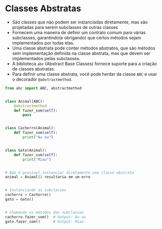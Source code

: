 # Classes Abstratas


- São classes que não podem ser instanciadas diretamente, mas são projetadas  para serem subclasses de outras classes
- Fornecem uma maneira de definir um contrato comum para várias subclasses,  garantindo(e obrigando) que certos métodos sejam implementados por todas elas.
- Uma classe abstrata pode conter métodos abstratos, que são métodos sem  implementação definida na classe abstrata, mas que devem ser implementados  pelas subclasses.
- A biblioteca ``abc`` (Abstract Base Classes) fornece suporte para a criação de classes abstratas. 
- Para definir uma classe abstrata, você pode herdar da classe ``ABC`` e usar o  decorador ``@abstractmethod``.


```python
from abc import ABC, abstractmethod


class Animal(ABC):
    @abstractmethod
    def fazer_som(self):
        pass


class Cachorro(Animal):
    def fazer_som(self):
        print("Au au")


class Gato(Animal):
    def fazer_som(self):
        print("Miau")


# Não é possível instanciar diretamente uma classe abstrata
animal = Animal() resultaria em um erro


# Instanciando as subclasses
cachorro = Cachorro()
gato = Gato()


# Chamando os métodos das subclasses
cachorro.fazer_som()  # Output: Au au
gato.fazer_som()      # Output: Miau
```
